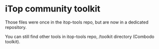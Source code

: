 # iTop community toolkit

Those files were once in the itop-tools repo, but are now in a dedicated repository.

You can still find other tools in itop-tools repo, /toolkit directory (Combodo toolkit).
